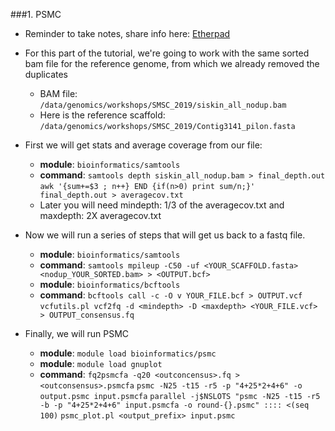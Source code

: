 ###1. PSMC
* Reminder to take notes, share info here: [Etherpad](https://pad.carpentries.org/2019-Oct-SMSC)
* For this part of the tutorial, we're going to work with the same sorted bam file for the reference genome, from which we already removed the duplicates
	+ BAM file:  ```/data/genomics/workshops/SMSC_2019/siskin_all_nodup.bam```
	+ Here is the reference scaffold: ```/data/genomics/workshops/SMSC_2019/Contig3141_pilon.fasta```

*  First we will get stats and average coverage from our file:
	+ **module**: ```bioinformatics/samtools```
	+ **command**: ```samtools depth siskin_all_nodup.bam > final_depth.out```
```awk '{sum+=$3 ; n++} END {if(n>0) print sum/n;}' final_depth.out > averagecov.txt```
	+ Later you will need mindepth: 1/3 of the averagecov.txt and maxdepth: 2X averagecov.txt

* Now we will run a series of steps that will get us back to a fastq file.
	+ **module**: ```bioinformatics/samtools```
	+ **command**: ```samtools mpileup -C50 -uf <YOUR_SCAFFOLD.fasta> <nodup_YOUR_SORTED.bam> > <OUTPUT.bcf>```
	+ **module**: ```bioinformatics/bcftools```
	+ **command**: ```bcftools call -c -O v YOUR_FILE.bcf > OUTPUT.vcf ```
```vcfutils.pl vcf2fq -d <mindepth> -D <maxdepth> <YOUR_FILE.vcf> > OUTPUT_consensus.fq```

* Finally, we will run PSMC
	+ **module**: ```module load bioinformatics/psmc```
	+ **module**: ```module load gnuplot```
	+ **command**: ```fq2psmcfa -q20 <outconcensus>.fq > <outconsensus>.psmcfa```
```psmc -N25 -t15 -r5 -p "4+25*2+4+6" -o output.psmc input.psmcfa```
```parallel -j$NSLOTS "psmc -N25 -t15 -r5 -b -p "4+25*2+4+6" input.psmcfa -o round-{}.psmc" :::: <(seq 100)```
```psmc_plot.pl <output_prefix> input.psmc```